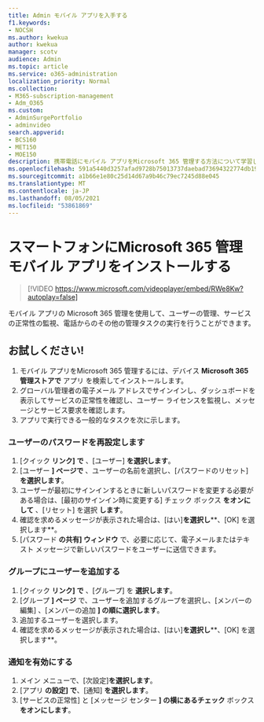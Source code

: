 ```yaml
---
title: Admin モバイル アプリを入手する
f1.keywords:
- NOCSH
ms.author: kwekua
author: kwekua
manager: scotv
audience: Admin
ms.topic: article
ms.service: o365-administration
localization_priority: Normal
ms.collection:
- M365-subscription-management
- Adm_O365
ms.custom:
- AdminSurgePortfolio
- adminvideo
search.appverid:
- BCS160
- MET150
- MOE150
description: 携帯電話にモバイル アプリをMicrosoft 365 管理する方法について学習します。
ms.openlocfilehash: 591a5440d3257afad9728b75013737daebad73694322774db19e8eacb0700abb
ms.sourcegitcommit: a1b66e1e80c25d14d67a9b46c79ec7245d88e045
ms.translationtype: MT
ms.contentlocale: ja-JP
ms.lasthandoff: 08/05/2021
ms.locfileid: "53861869"
---
```

# <a name="install-the-microsoft-365-admin-mobile-app-on-your-phone"></a>スマートフォンにMicrosoft 365 管理モバイル アプリをインストールする

> [!VIDEO https://www.microsoft.com/videoplayer/embed/RWe8Kw?autoplay=false]

モバイル アプリの Microsoft 365 管理を使用して、ユーザーの管理、サービスの正常性の監視、電話からのその他の管理タスクの実行を行うことができます。

## <a name="try-it"></a>お試しください!

1. モバイル アプリをMicrosoft 365 管理するには、デバイス **Microsoft 365 管理ストアで** アプリ を検索してインストールします。
2. グローバル管理者の電子メール アドレスでサインインし、ダッシュボードを表示してサービスの正常性を確認し、ユーザー ライセンスを監視し、メッセージとサービス要求を確認します。
3. アプリで実行できる一般的なタスクを次に示します。

### <a name="reset-a-users-password"></a>ユーザーのパスワードを再設定します

1. [クイック  **リンク] で** 、[ユーザー]  **を選択します**。
2. [ユーザー  **] ページで**  、ユーザーの名前を選択し、[パスワードのリセット]  **を選択します**。
3. ユーザーが最初にサインインするときに新しいパスワードを変更する必要がある場合は、[最初のサインイン時に変更する] チェック ボックス  **をオンにして**  、[リセット] を選択  **します**。
4. 確認を求めるメッセージが表示された場合は、[はい]**を選択し****、[OK] を選択します**。
5. [パスワード  **の共有] ウィンドウ**  で、必要に応じて、電子メールまたはテキスト メッセージで新しいパスワードをユーザーに送信できます。

### <a name="add-a-user-to-a-group"></a>グループにユーザーを追加する

1. [クイック  **リンク] で** 、[グループ] を  **選択します**。
2. [グループ **] ページ** で、ユーザーを追加するグループを選択し、[メンバーの編集] 、[メンバーの追加 **] の順に選択します**。
3. 追加するユーザーを選択します。
4. 確認を求めるメッセージが表示された場合は、[はい]**を選択し****、[OK] を選択します**。

### <a name="turn-on-notifications"></a>通知を有効にする

1. メイン メニューで、[次設定]**を選択します**。
2. [アプリ  **の設定] で**、[通知]  **を選択します**。
3. [サービスの正常性] と [メッセージ センター  **] の横にあるチェック**  ボックス  **をオンにします**。